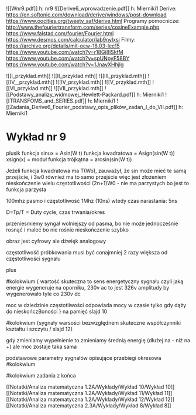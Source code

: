 ![[Wnr9.pdf]] h: nr9
![[Derive6_wprowadzenie.pdf]] h: Mierniki1
Derive:
https://en.softonic.com/download/derive/windows/post-download
https://www.oocities.org/tweety_aaf/derive.html
Programy pomocnicze:
http://www.thefouriertransform.com/series/cosineExample.php
https://www.falstad.com/fourier/Fourier.html
https://www.desmos.com/calculator/lab9nylxsi
Filmy:
https://archive.org/details/mit-ocw-18.03-lec15
https://www.youtube.com/watch?v=r18Gi8lSkfM
https://www.youtube.com/watch?v=spUNpyF58BY
https://www.youtube.com/watch?v=1JnayXHhjlg

![[I_przyklad.mth]]
![[II_przyklad.mth]]
![[III_przyklad.mth]]
![[IV__przyklad.mth]]
![[IV_przyklad.mth]]
![[V_przyklad.mth]]
![[VI_przyklad.mth]]
![[VII_przyklad.mth]]
![[Podstawy_analizy_widmowej_Hewlett-Packard.pdf]] h: Mierniki1
![[TRANSFOMS_and_SERIES.pdf]] h: Mierniki1
![[Zadania_Derive6_Fourier_podstawy_opis_plików_zadań_I_do_VII.pdf]] h: Mierniki1

# Wykład nr 9


plusik
funkcja sinux = Asin(W t)
funkcja kwadratowa = Asign(sin(W t))
xsign(x) = moduł
funkcja trójkątna = arcsin(sin(W t))

Jeżeli funkcja kwadratowa ma T(Wo), zauważył, że sin może mieć te samą przejście, i 3w0 również ma to samo przejście więc jest złożeniem nieskończenie wielu częstotliwości (2n+1)W0 - nie ma parzystych bo jest to funkcja parzysta

100mhz pasmo i  częstotliwość 1Mhz (10ns)  wtedy czas narastania: 5ns

D=Tp/T =  Duty cycle, czas trwania/okres

przeniesmiemy syngał wolniejszy od pasma, bo nie może jednocześnie rosnąć i maleć bo nie rośnie nieskończenie szybko

obraz jest cyfrowy ale dźwięk analogowy

częstotliwość próbkowania musi być conajmniej 2 razy większa od częstotliwości sygnału

plus

#kolokwium {
wartość skuteczna to sens energetyczny sygnału
czyli jaką energie wygeneruje na oporniku, 230v ac to jest 326v amplitudy by wygenerowało tyle co 230v dc

moc w dziedzinie częstotliwości odpowiada mocy w czasie tylko gdy dąży do nieskończBoności
} na pamięć slajd 10 

#kolokwium {sygnały warsości bezwzględnem skuteczne współczynniki kształtu i szczytu / slajd 12}

gdy zmieniamy wypełnienie to zmieniamy średnią energię (dłużej na - niż na +) ale moc zostaje taka sama

podstawowe parametry sygnałów opisujące przebiegi okresowa #kolokwium 

#kolokwium zadania z końca










[[Notatki/Analiza matematyczna 1.2A/Wykłady/Wykład 10/Wykład 10]][[Notatki/Analiza matematyczna 1.2A/Wykłady/Wykład 11/Wykład 11]][[Notatki/Analiza matematyczna 1.2A/Wykłady/Wykład 12/Wykład 12]] [[Notatki/Analiza matematyczna 2.3A/Wykłady/Wykład 8/Wykład 8]] 